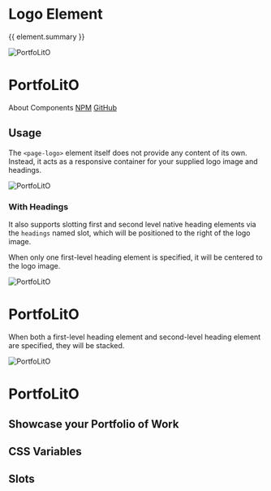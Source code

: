 <script setup>
import {inject} from "vue";
const element = inject("manifest").for("page", "logo");
</script>

<style scoped>
.demo {
  & :deep(.content) {
    justify-self: center;
  }
}
</style>

# Logo Element

{{ element.summary }}

<demo static class="scale overview no-spacing">
  <page-header>
    <page-logo class="focus rounded">
      <img src="/logo.svg" alt="PortfoLitO" />
      <h1 slot="headings">PortfoLitO</h1>
    </page-logo>
    <page-nav class="blur">
      <a>About</a>
      <a>Components</a>
      <a slot="socials" href="https://www.npmjs.com">NPM</a>
      <a slot="socials" href="https://github.com">GitHub</a>
    </page-nav>
  </page-header>
  <page-main class="blur">
    <content-hero slot="hero"></content-hero>
  </page-main>
</demo>

## Usage

The `<page-logo>` element itself does not provide any content of its own.
Instead, it acts as a responsive container for your supplied logo image and headings.

<demo>
  <page-logo>
    <img src="/logo.svg" alt="PortfoLitO" />
  </page-logo>
  <template #source>
    <body>
      <page-header>
        {{preview}}
      </page-header>
      <page-main>
        <!-- Your Content -->
      </page-main>
    </body>
  </template>
</demo>

### With Headings

It also supports slotting first and second level native heading elements via the `headings` named slot,
which will be positioned to the right of the logo image.

When only one first-level heading element is specified, it will be centered to the logo image.

<demo>
  <page-logo>
    <img src="/logo.svg" alt="PortfoLitO" />
    <h1 slot="headings">PortfoLitO</h1>
  </page-logo>
</demo>

When both a first-level heading element and second-level heading element are specified, they will be stacked.

<demo>
  <page-logo>
    <img src="/logo.svg" alt="PortfoLitO" />
    <h1 slot="headings">PortfoLitO</h1>
    <h2 slot="headings">Showcase your Portfolio of Work</h2>
  </page-logo>
</demo>

## CSS Variables

<declaration :rows="element.cssProperties" />

## Slots

<declaration :rows="element.slots" />